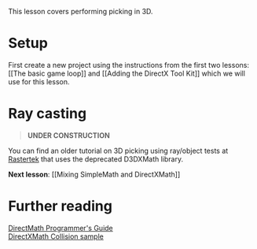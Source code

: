 This lesson covers performing picking in 3D.

# Setup
First create a new project using the instructions from the first two lessons: [[The basic game loop]] and
[[Adding the DirectX Tool Kit]] which we will use for this lesson.

# Ray casting

> **UNDER CONSTRUCTION**

You can find an older tutorial on 3D picking using ray/object tests at [Rastertek](http://rastertek.com/dx11tut47.html) that uses the deprecated D3DXMath library.

**Next lesson**: [[Mixing SimpleMath and DirectXMath]]

# Further reading

[DirectMath Programmer's Guide](https://docs.microsoft.com/en-us/windows/desktop/dxmath/ovw-xnamath-reference)  
[DirectXMath Collision sample](https://code.msdn.microsoft.com/DirectXMath-Win32-Sample-f365b9e5)
